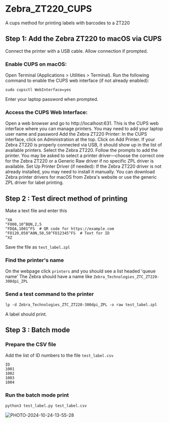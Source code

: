 # Zebra_ZT220_CUPS
A cups method for printing labels with barcodes to a ZT220

## Step 1: Add the Zebra ZT220 to macOS via CUPS
Connect the printer with a USB cable. Allow connection if prompted.

### Enable CUPS on macOS:
Open Terminal (Applications > Utilities > Terminal).
Run the following command to enable the CUPS web interface (if not already enabled):

`sudo cupsctl WebInterface=yes`

Enter your laptop password when prompted.

### Access the CUPS Web Interface:

Open a web browser and go to http://localhost:631. 
This is the CUPS web interface where you can manage printers.
You may need to add your laptop user name and password
Add the Zebra ZT220 Printer:
In the CUPS interface, click on Administration at the top.
Click on Add Printer.
If your Zebra ZT220 is properly connected via USB, it should show up in the list of available printers. Select the Zebra ZT220.
Follow the prompts to add the printer. You may be asked to select a printer driver—choose the correct one for the Zebra ZT220 or a Generic Raw driver if no specific ZPL driver is available.
Set Up Printer Driver (if needed):
If the Zebra ZT220 driver is not already installed, you may need to install it manually. You can download Zebra printer drivers for macOS from Zebra's website or use the generic ZPL driver for label printing.

## Step 2 : Test direct method of printing

Make a text file and enter this
```
^XA
^FO00,10^BQN,2,5
^FDQA,1001^FS  # QR code for https://example.com
^FO120,050^A0N,50,50^FD12345^FS  # Text for ID
^XZ
```
Save the file as `test_label.zpl`

### Find the printer's name
On the webpage click `printers` and you should see a list headed 'queue name'
The Zebra should have a name like `Zebra_Technologies_ZTC_ZT220-300dpi_ZPL`

### Send a test command to the printer

`lp -d Zebra_Technologies_ZTC_ZT220-300dpi_ZPL -o raw test_label.zpl`

A label should print.


## Step 3 : Batch mode

### Prepare the CSV file
Add the list of ID numbers to the file `test_label.csv`

```
ID
1001
1002
1003
1004
```
### Run the batch mode print

`python3 test_label.py test_label.csv`

![PHOTO-2024-10-24-13-55-28](https://github.com/user-attachments/assets/1b7b6f4f-651f-428c-b255-6e5f5f073582)


